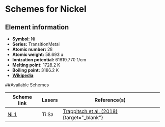 # Schemes for Nickel

## Element information

- **Symbol:** Ni
- **Series:** TransitionMetal
- **Atomic number:** 28
- **Atomic weight:** 58.693 u
- **Ionization potential:** 61619.770 1/cm
- **Melting point:** 1728.2 K
- **Boiling point:** 3186.2 K
- [**Wikipedia**](https://en.wikipedia.org/wiki/Nickel)

##Available Schemes

|       Scheme link       | Lasers |                                      Reference(s)                                      |
| ----------------------- | ------ | -------------------------------------------------------------------------------------- |
| [Ni 1](../ni/ni-001.md) | Ti:Sa  | [Trappitsch et al. (2018)](https://doi.org/10.1016/j.gca.2017.05.031){target="_blank"} |
